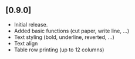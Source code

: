 ## [0.9.0]

* Initial release.
* Added basic functions (cut paper, write line, ...)
* Text styling (bold, underline, reverted, ...)
* Text align
* Table row printing (up to 12 columns)
